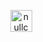<p align="center">
  <a href="https://nullchemy.com">
    <img alt="nullchemy" height="35" src="https://nullchemy.com/assets/images/icons/windows11/Square44x44Logo.scale-125.png">
  </a>
</p>
